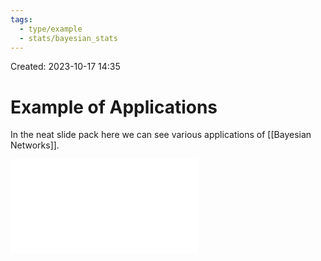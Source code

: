 ```yaml
---
tags:
  - type/example
  - stats/bayesian_stats
---
```

Created: 2023-10-17 14:35
# Example of Applications

In the neat slide pack here we can see various applications of [[Bayesian Networks]].

![](/img/stats-resources/customer-analytics/bn-applications.pdf)

